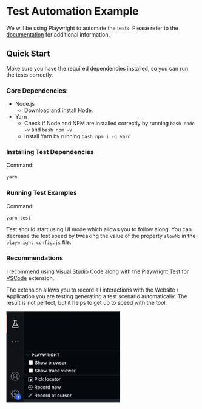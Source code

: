 # Test Automation Example

We will be using Playwright to automate the tests. Please refer to the [documentation](https://playwright.dev/docs/intro) for additional information.

## Quick Start

Make sure you have the required dependencies installed, so you can run the tests correctly.

### Core Dependencies:

- Node.js
  - Download and install [Node](https://nodejs.org/en).
- Yarn
  - Check if Node and NPM are installed correctly by running `bash node -v` and `bash npm -v`
  - Install Yarn by running `bash npm i -g yarn`

### Installing Test Dependencies

Command:

```bash
yarn
```

### Running Test Examples

Command:

```bash
yarn test
```

Test should start using UI mode which allows you to follow along.
You can decrease the test speed by tweaking the value of the property `slowMo` in the `playwright.config.js` file.

### Recommendations

I recommend using [Visual Studio Code](https://code.visualstudio.com/) along with the [Playwright Test for VSCode](https://marketplace.visualstudio.com/items?itemName%253Dms-playwright.playwright) extension.

The extension allows you to record all interactions with the Website / Application you are testing generating a test scenario automatically.
The result is not perfect, but it helps to get up to speed with the tool.

<img title="Record new" alt="Playwright Test for VSCode" width=300 src="assets/plugin.png">

